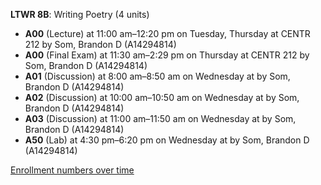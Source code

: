 **LTWR 8B**: Writing Poetry (4 units)

- **A00** (Lecture) at 11:00 am–12:20 pm on Tuesday, Thursday at CENTR 212 by Som, Brandon D (A14294814)
- **A00** (Final Exam) at 11:30 am–2:29 pm on Thursday at CENTR 212 by Som, Brandon D (A14294814)
- **A01** (Discussion) at 8:00 am–8:50 am on Wednesday at   by Som, Brandon D (A14294814)
- **A02** (Discussion) at 10:00 am–10:50 am on Wednesday at   by Som, Brandon D (A14294814)
- **A03** (Discussion) at 11:00 am–11:50 am on Wednesday at   by Som, Brandon D (A14294814)
- **A50** (Lab) at 4:30 pm–6:20 pm on Wednesday at   by Som, Brandon D (A14294814)

[Enrollment numbers over time](./LTWR8B.tsv)
